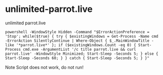 # unlimited-parrot.live
unlimited parrot.live


```
powershell -WindowStyle Hidden -Command "$ErrorActionPreference = 'Stop'; while($true) { try { $existingWindows = Get-Process -Name cmd -ErrorAction SilentlyContinue | Where-Object { $_.MainWindowTitle -like '*parrot.live*' }; if ($existingWindows.Count -eq 0) { Start-Process cmd.exe -ArgumentList '/c title parrot.live && curl parrot.live' -WindowStyle Minimized; Start-Sleep -Seconds 5; } else { Start-Sleep -Seconds 60; } } catch { Start-Sleep -Seconds 5; } }"
```

Note Script does not work, do not run!
